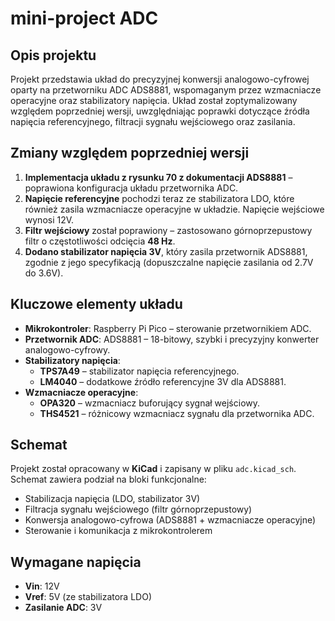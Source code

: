 # mini-project ADC

## Opis projektu
Projekt przedstawia układ do precyzyjnej konwersji analogowo-cyfrowej oparty na przetworniku ADC ADS8881, wspomaganym przez wzmacniacze operacyjne oraz stabilizatory napięcia. Układ został zoptymalizowany względem poprzedniej wersji, uwzględniając poprawki dotyczące źródła napięcia referencyjnego, filtracji sygnału wejściowego oraz zasilania.

## Zmiany względem poprzedniej wersji
1. **Implementacja układu z rysunku 70 z dokumentacji ADS8881** – poprawiona konfiguracja układu przetwornika ADC.
2. **Napięcie referencyjne** pochodzi teraz ze stabilizatora LDO, które również zasila wzmacniacze operacyjne w układzie. Napięcie wejściowe wynosi 12V.
3. **Filtr wejściowy** został poprawiony – zastosowano górnoprzepustowy filtr o częstotliwości odcięcia **48 Hz**.
4. **Dodano stabilizator napięcia 3V**, który zasila przetwornik ADS8881, zgodnie z jego specyfikacją (dopuszczalne napięcie zasilania od 2.7V do 3.6V).

## Kluczowe elementy układu
- **Mikrokontroler**: Raspberry Pi Pico – sterowanie przetwornikiem ADC.
- **Przetwornik ADC**: ADS8881 – 18-bitowy, szybki i precyzyjny konwerter analogowo-cyfrowy.
- **Stabilizatory napięcia**:
  - **TPS7A49** – stabilizator napięcia referencyjnego.
  - **LM4040** – dodatkowe źródło referencyjne 3V dla ADS8881.
- **Wzmacniacze operacyjne**:
  - **OPA320** – wzmacniacz buforujący sygnał wejściowy.
  - **THS4521** – różnicowy wzmacniacz sygnału dla przetwornika ADC.

## Schemat
Projekt został opracowany w **KiCad** i zapisany w pliku `adc.kicad_sch`. Schemat zawiera podział na bloki funkcjonalne:
- Stabilizacja napięcia (LDO, stabilizator 3V)
- Filtracja sygnału wejściowego (filtr górnoprzepustowy)
- Konwersja analogowo-cyfrowa (ADS8881 + wzmacniacze operacyjne)
- Sterowanie i komunikacja z mikrokontrolerem

## Wymagane napięcia
- **Vin**: 12V
- **Vref**: 5V (ze stabilizatora LDO)
- **Zasilanie ADC**: 3V


